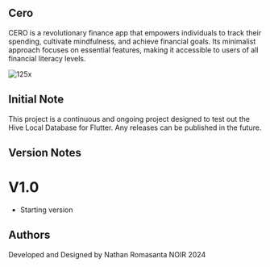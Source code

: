 ## Cero
CERO is a revolutionary finance app that empowers individuals to track their spending, cultivate mindfulness, and achieve financial goals. Its minimalist approach focuses on essential features, making it accessible to users of all financial literacy levels.

![125x](https://github.com/NathanRomasanta/Flutter-HiveDB-Application/assets/102335871/fc532ca5-8378-41cb-a539-90df7bd28394)


## Initial Note
This project is a continuous and ongoing project designed to test out the Hive Local Database for Flutter. Any releases can be published in the future.

## Version Notes

# V1.0
- Starting version



## Authors

Developed and Designed by Nathan Romasanta
NOIR 2024
